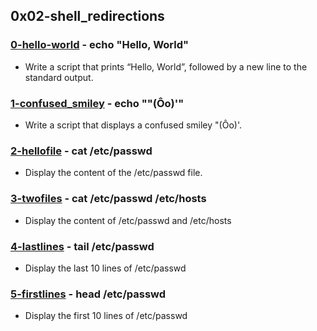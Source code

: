 ## 0x02-shell_redirections

### [0-hello-world](./0-hello-world]) - echo "Hello, World"
* Write a script that prints “Hello, World”, followed by a new line to the standard output.

### [1-confused_smiley](./1-confused_smiley) - echo "\"(Ôo)'"
* Write a script that displays a confused smiley "(Ôo)'.

### [2-hellofile](./2-hellofile) - cat /etc/passwd
* Display the content of the /etc/passwd file.

### [3-twofiles](./3-twofiles) - cat /etc/passwd /etc/hosts
* Display the content of /etc/passwd and /etc/hosts

### [4-lastlines](./4-lastlines) - tail /etc/passwd
* Display the last 10 lines of /etc/passwd

### [5-firstlines](./5-firstlines) - head /etc/passwd
* Display the first 10 lines of /etc/passwd
